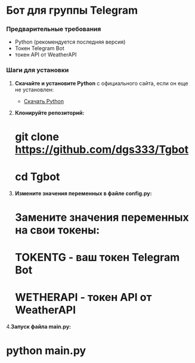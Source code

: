 # Бот для группы Telegram

### Предварительные требования

- Python (рекомендуется последняя версия)
- Токен Telegram Bot
- токен API от WeatherAPI 

### Шаги для установки

1. **Скачайте и установите Python** с официального сайта, если он еще не установлен:
   - [Скачать Python](https://www.python.org/downloads/)

2. **Клонируйте репозиторий:**
   # git clone https://github.com/dgs333/Tgbot
   # cd Tgbot

3. **Измените значения переменных в файле config.py:**
   # Замените значения переменных на свои токены:
   # TOKENTG - ваш токен Telegram Bot
   # WETHERAPI - токен API от WeatherAPI 

4.**Запуск файла main.py:**
   # python main.py

